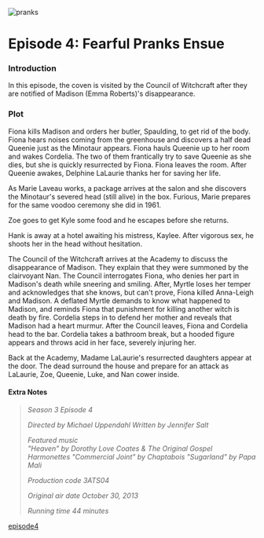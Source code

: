![pranks](https://github.com/user-attachments/assets/4fdb1bf3-0dcb-4c37-80e0-fc2c1e81a46d)

# Episode 4: Fearful Pranks Ensue

### Introduction
In this episode, the coven is visited by the Council of Witchcraft after they are notified of Madison (Emma Roberts)'s disappearance. 

### Plot 
Fiona kills Madison and orders her butler, Spaulding, to get rid of the body. Fiona hears noises coming from the greenhouse and discovers a half dead Queenie just as the Minotaur appears. Fiona hauls Queenie up to her room and wakes Cordelia. The two of them frantically try to save Queenie as she dies, but she is quickly resurrected by Fiona. Fiona leaves the room. After Queenie awakes, Delphine LaLaurie thanks her for saving her life.

As Marie Laveau works, a package arrives at the salon and she discovers the Minotaur's severed head (still alive) in the box. Furious, Marie prepares for the same voodoo ceremony she did in 1961.

Zoe goes to get Kyle some food and he escapes before she returns.

Hank is away at a hotel awaiting his mistress, Kaylee. After vigorous sex, he shoots her in the head without hesitation.

The Council of the Witchcraft arrives at the Academy to discuss the disappearance of Madison. They explain that they were summoned by the clairvoyant Nan. The Council interrogates Fiona, who denies her part in Madison's death while sneering and smiling. After, Myrtle loses her temper and acknowledges that she knows, but can't prove, Fiona killed Anna-Leigh and Madison. A deflated Myrtle demands to know what happened to Madison, and reminds Fiona that punishment for killing another witch is death by fire. Cordelia steps in to defend her mother and reveals that Madison had a heart murmur. After the Council leaves, Fiona and Cordelia head to the bar. Cordelia takes a bathroom break, but a hooded figure appears and throws acid in her face, severely injuring her.

Back at the Academy, Madame LaLaurie's resurrected daughters appear at the door. The dead surround the house and prepare for an attack as LaLaurie, Zoe, Queenie, Luke, and Nan cower inside.

#### Extra Notes
>	*Season 3
Episode 4*
>
> *Directed by	Michael Uppendahl
Written by	Jennifer Salt*
>
> *Featured music	
"Heaven" by Dorothy Love Coates & The Original Gospel Harmonettes
"Commercial Joint" by Chaptabois
"Sugarland" by Papa Mali*
>
> *Production code	3ATS04*
>
> *Original air date	October 30, 2013*
>
> *Running time	44 minutes*

[episode4](epsiode5.md)
